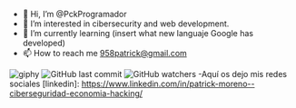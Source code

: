 - 👋 Hi, I’m @PckProgramador
- 👀 I’m interested in cibersecurity and web development.
- 🌱 I’m currently learning (insert what new languaje Google has developed)
- 📫 How to reach me 958patrick@gmail.com

![giphy](https://github.com/PckProgramador/PckProgramador/assets/119043644/2beab4e9-f88f-4dae-ad3c-1a3472c9297d)
![GitHub last commit](https://img.shields.io/github/last-commit/PckProgramador/PckProgramador)
![GitHub watchers](https://img.shields.io/github/watchers/PckProgramador/PckProgramador?style=social)
-Aquí os dejo mis redes sociales
[linkedin]: https://www.linkedin.com/in/patrick-moreno--ciberseguridad-economia-hacking/
